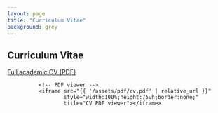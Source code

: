 ```yaml
---
layout: page
title: "Curriculum Vitae"
background: grey
---
```


<h2 class="text-uppercase">Curriculum&nbsp;Vitae</h2>
              <p class="item-intro text-muted"><a href="/assets/pdf/cv.pdf" target="_blank">Full academic CV (PDF)</a></p>

              <!-- PDF viewer -->
              <iframe src="{{ '/assets/pdf/cv.pdf' | relative_url }}"
                      style="width:100%;height:75vh;border:none;"
                      title="CV PDF viewer"></iframe>
